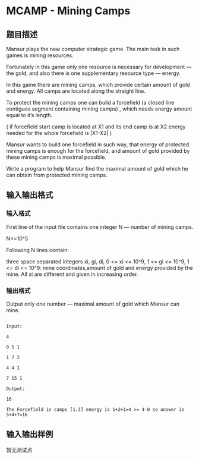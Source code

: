 # MCAMP - Mining Camps

## 题目描述

 Mansur plays the new computer strategic game. The main task in such games is mining resources.

Fortunately in this game only one resource is necessary for development — the gold, and also there is one supplementary resource type — energy.

In this game there are mining camps, which provide certain amount of gold and energy. Аll camps are located along the straight line.

To protect the mining camps one can build a forcefield (a closed line contiguos segment containing mining camps) , which needs energy amount equal to it’s length.

( if forcefield start camp is located at X1 and its end camp is at X2 energy needed for the whole forcefield is |X1-X2| )

Mansur wants to build one forcefield in such way, that energy of protected mining camps is enough for the forcefield, and amount of gold provided by these mining camps is maximal possible.

Write a program to help Mansur find the maximal amount of gold which he can obtain from protected mining camps.

## 输入输出格式

### 输入格式

 First line of the input file contains one integer N — number of mining camps.

N<=10^5

Following N lines contain:

three space separated integers xi, gi, di, 0 <= xi <= 10^9, 1 <= gi <= 10^9, 1 <= di <= 10^9: mine coordinates,amount of gold and energy provided by the mine. All xi are different and given in increasing order.

### 输出格式

Output only one number — maximal amount of gold which Mansur can mine.

```

Input:

4

0 5 1

1 7 2

4 4 1

7 15 1

Output:

16

The Forcefield is camps [1,3] energy is 1+2+1=4 >= 4-0 so answer is 5+4+7=16

```

## 输入输出样例

暂无测试点

